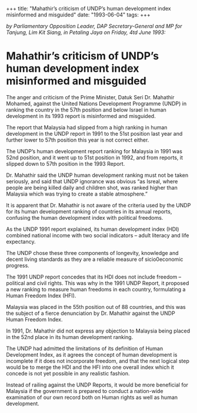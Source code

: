 +++ 
title: "Mahathir’s criticism of UNDP’s human development index misinformed and misguided"
date: "1993-06-04"
tags:
+++

_by Parliamentary Opposition Leader, DAP Secretary-General and MP for Tanjung, Lim Kit Siang, in Petaling Jaya on Friday, 4td June 1993:_

# Mahathir’s criticism of UNDP’s human development index misinformed and misguided			   

The anger and criticism of the Prime Minister, Datuk Seri Dr. Mahathir Mohamed, against the United Nations Development Programme (UNDP) in ranking the country in the 57th position and below Israel in human development in its 1993 report is misinformed and misguided.</u>

The report that Malaysia had slipped from a high ranking in human development in the UNDP report in 1991 to the 51st position last year and further lower to 57th position this year is not correct either.

The UNDP’s human development report ranking for Malaysia in 1991 was 52nd position, and it went up to 51st position in 1992, and from reports, it slipped down to 57th position in the 1993 Report.

Dr. Mahathir said the UNDP human development ranking must not be taken seriously, and said that UNDP ignorance was obvious “as Isreal, where people are being killed daily and children shot, was ranked higher than Malaysia which was trying to create a stable atmosphere.”

It is apparent that Dr. Mahathir is not aware of the criteria used by the UNDP for its human development ranking of countries in its annual reports, confusing the human development index with political freedoms.

As the UNDP 1991 report explained, its human development index (HDI) combined national income with two social indicators – adult literacy and life expectancy.

The UNDP chose these three components of longevity, knowledge and decent living standards as they are a reliable measure of sicio0economic progress.

The 1991 UNDP report concedes that its HDI does not include freedom – political and civil rights. This was why in the 1991 UNDP Report, it proposed a new ranking to measure human freedoms in each country, formulating a Human Freedom Index (HFI).

Malaysia was placed in the 55th position out of 88 countries, and this was the subject of a fierce denunciation by Dr. Mahathir against the UNDP Human Freedom Index.

In 1991, Dr. Mahathir did not express any objection to Malaysia being placed in the 52nd place in its human development ranking.

The UNDP had admitted the limitations of its definition of Human Development Index, as it agrees the concept of human development is incomplete if it does not incorporate freedom, and that the next logical step would be to merge the HDI and the HFI into one overall index which it concede is not yet possible in any realistic fashion.

Instead of railing against the UNDP Reports, it would be more beneficial for Malaysia if the government is prepared to conduct a nation-wide examination of our own record both on Human rights as well as human development.
 
